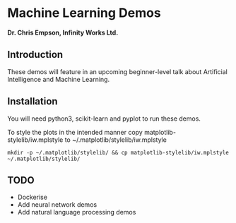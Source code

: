 # Machine Learning Demos
**Dr. Chris Empson, Infinity Works Ltd.**

## Introduction
These demos will feature in an upcoming beginner-level talk about Artificial Intelligence and Machine Learning.

## Installation
You will need python3, scikit-learn and pyplot to run these demos.

To style the plots in the intended manner copy matplotlib-stylelib/iw.mplstyle to ~/.matplotlib/stylelib/iw.mplstyle

```mkdir -p ~/.matplotlib/stylelib/ && cp matplotlib-stylelib/iw.mplstyle ~/.matplotlib/stylelib/```

## TODO
* Dockerise
* Add neural network demos
* Add natural language processing demos